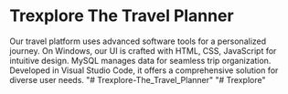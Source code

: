 # Trexplore The Travel Planner
 Our travel platform uses advanced software tools for a personalized journey. On Windows, our UI is crafted with HTML, CSS, JavaScript for intuitive design. MySQL manages data for seamless trip organization. Developed in Visual Studio Code, it offers a comprehensive solution for diverse user needs.
"# Trexplore-The_Travel_Planner" 
"# Trexplore" 

